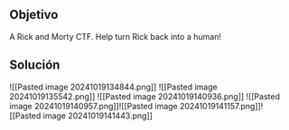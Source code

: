 ## Objetivo 
A Rick and Morty CTF. Help turn Rick back into a human!

## Solución 
![[Pasted image 20241019134844.png]]
![[Pasted image 20241019135542.png]]
![[Pasted image 20241019140936.png]]
![[Pasted image 20241019140957.png]]![[Pasted image 20241019141157.png]]![[Pasted image 20241019141443.png]]